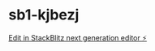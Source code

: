# sb1-kjbezj

[Edit in StackBlitz next generation editor ⚡️](https://stackblitz.com/~/github.com/baiyulong/sb1-kjbezj)